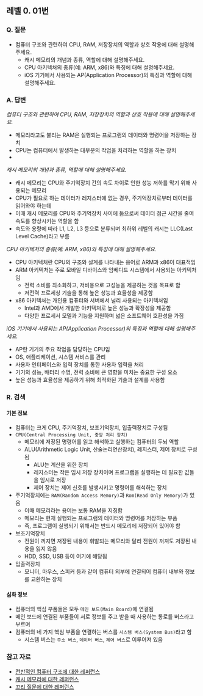 ## 레벨 0. 01번

### Q. 질문
- 컴퓨터 구조와 관련하여 CPU, RAM, 저장장치의 역할과 상호 작용에 대해 설명해주세요.
  - 캐시 메모리의 개념과 종류, 역할에 대해 설명해주세요.
  - CPU 아키텍처의 종류(예: ARM, x86)와 특징에 대해 설명해주세요.
  - iOS 기기에서 사용되는 AP(Application Processor)의 특징과 역할에 대해 설명해주세요.

### A. 답변
*컴퓨터 구조와 관련하여 CPU, RAM, 저장장치의 역할과 상호 작용에 대해 설명해주세요.*
- 메모리라고도 불리는 RAM은 실행되는 프로그램의 데이터와 명령어을 저장하는 장치
- CPU는 컴퓨터에서 발생하는 대부분의 작업을 처리하는 역할을 하는 장치
- 

*캐시 메모리의 개념과 종류, 역할에 대해 설명해주세요.*
- 캐시 메모리는 CPU와 주기억장치 간의 속도 차이로 인한 성능 저하를 막기 위해 사용되는 메모리
- CPU가 필요로 하는 데이터가 레지스터에 없는 경우, 주기억장치로부터 데이터를 읽어와야 하는데
- 이때 캐시 메모리를 CPU와 주기억장치 사이에 둠으로써 데이터 접근 시간을 줄여 속도를 향상시키는 역할을 함
- 속도와 용량에 따라 L1, L2, L3 등으로 분류되며 최하위 레벨의 캐시는 LLC(Last Level Cache)라고 부름

*CPU 아키텍처의 종류(예: ARM, x86)와 특징에 대해 설명해주세요.*
- CPU 아키텍처란 CPU의 구조와 설계를 나타내는 용어로 ARM과 x86이 대표적임
- ARM 아키텍처는 주로 모바일 디바이스와 임베디드 시스템에서 사용되는 아키텍처임
  - 전력 소비를 최소화하고, 저비용으로 고성능을 제공하는 것을 목표로 함
  - 저전력 프로세싱 기술을 통해 높은 성능과 효율성을 제공함
- x86 아키텍처는 개인용 컴퓨터와 서버에서 널리 사용되는 아키텍처임
  - Intel과 AMD에서 개발한 아키텍처로 높은 성능과 확장성을 제공함
  - 다양한 프로세서 모델과 기능을 지원하며 넓은 소프트웨어 호환성을 가짐

*iOS 기기에서 사용되는 AP(Application Processor)의 특징과 역할에 대해 설명해주세요.*
- AP란 기기의 주요 작업을 담당하는 CPU임
- OS, 애플리케이션, 시스템 서비스를 관리
- 사용자 인터페이스와 입력 장치를 통한 사용자 입력을 처리
- 기기의 성능, 배터리 수명, 전력 소비에 큰 영향을 미치는 중요한 구성 요소
- 높은 성능과 효율성을 제공하기 위해 최적화된 기술과 설계를 사용함

### R. 검색
#### 기본 정보
- 컴퓨터는 크게 CPU, 주기억장치, 보조기억장치, 입출력장치로 구성됨
- `CPU(Central Processing Unit, 중앙 처리 장치)`
  - 메모리에 저장된 명령어를 읽고 해석하고 실행하는 컴퓨터의 두뇌 역할
  - ALU(Arithmetic Logic Unit, 산술논리연산장치), 레지스터, 제어 장치로 구성됨
    - ALU는 계산을 위한 장치
    - 레지스터는 작은 임시 저장 장치이며 프로그램을 실행하는 데 필요한 값들을 임시로 저장
    - 제어 장치는 제어 신호를 발생시키고 명령어를 해석하는 장치
- 주기억장치에는 `RAM(Random Access Memory)`과 `Rom(Read Only Memory)`가 있음
  - 이때 메모리라는 용어는 보통 RAM을 지칭함
  - 메모리는 현재 실행되는 프로그램의 데이터와 명령어를 저장하는 부품
  - 즉, 프로그램이 실행되기 위해서는 반드시 메모리에 저장되어 있어야 함
- 보조기억장치
  - 전원이 꺼지면 저장된 내용이 휘발되는 메모리와 달리 전원이 꺼져도 저장된 내용을 잃지 않음
  - HDD, SSD, USB 등이 여기에 해당됨
- 입출력장치
  - 모니터, 마우스, 스피커 등과 같이 컴퓨터 외부에 연결되어 컴퓨터 내부와 정보를 교환하는 장치
#### 심화 정보
- 컴퓨터의 핵심 부품들은 모두 `메인 보드(Main Board)`에 연결됨
- 메인 보드에 연결된 부품들이 서로 정보를 주고 받을 때 사용하는 통로를 버스라고 부르며
- 컴퓨터의 네 가지 핵심 부품을 연결하는 버스를 `시스템 버스(System Bus)`라고 함
  - 시스템 버스는 `주소 버스`, `데이터 버스`, `제어 버스`로 이루어져 있음

### 참고 자료
- [전반적인 컴퓨터 구조에 대한 레퍼런스](https://hongong.hanbit.co.kr/%EC%BB%B4%ED%93%A8%ED%84%B0%EC%9D%98-4%EA%B0%80%EC%A7%80-%ED%95%B5%EC%8B%AC-%EB%B6%80%ED%92%88cpu-%EB%A9%94%EB%AA%A8%EB%A6%AC-%EB%B3%B4%EC%A1%B0%EA%B8%B0%EC%96%B5%EC%9E%A5/)
- [캐시 메모리에 대한 레퍼런스](https://wikidocs.net/65523)
- [꼬리 질문에 대한 레퍼런스](https://tdcian.tistory.com/404#:~:text=iOS%20%EA%B8%B0%EA%B8%B0%EC%97%90%EC%84%9C%20%EC%82%AC%EC%9A%A9%EB%90%98%EB%8A%94%20AP(Application%20Processor)%EB%8A%94%20%EA%B8%B0%EA%B8%B0,%EC%82%AC%EC%9A%A9%EC%9E%90%20%EC%9E%85%EB%A0%A5%EC%9D%84%20%EC%B2%98%EB%A6%AC%ED%95%A9%EB%8B%88%EB%8B%A4.)
